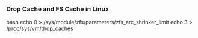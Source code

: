 ### Drop Cache and FS Cache in Linux

bash
echo 0 > /sys/module/zfs/parameters/zfs_arc_shrinker_limit
echo 3 > /proc/sys/vm/drop_caches
